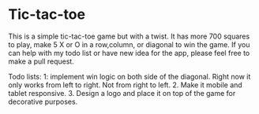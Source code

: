 # Tic-tac-toe

This is a simple tic-tac-toe game but with a twist. It has more 700 squares to play, make 5 X or O in a row,column, or diagonal to win the game. If you can help with my todo list or have new idea for the app, please feel free to make a pull request.

Todo lists:
1: implement win logic on both side of the diagonal. Right now it only works from left to right. Not from right to left.
2. Make it mobile and tablet responsive.
3. Design a logo and place it on top of the game for decorative purposes.
